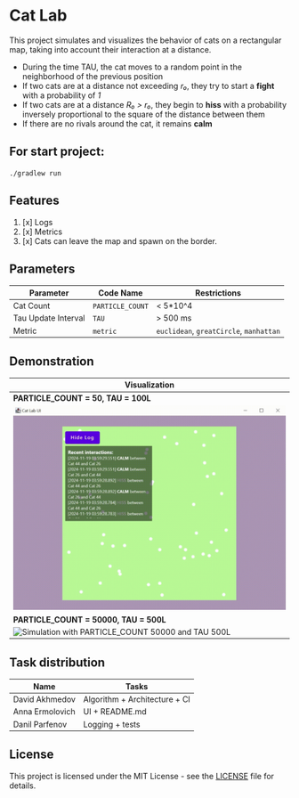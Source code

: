 # Cat Lab
This project simulates and visualizes the behavior of cats on a rectangular map, taking into account their interaction at a distance.
- During the time TAU, the cat moves to a random point in the neighborhood of the previous position
- If two cats are at a distance not exceeding _r₀_, they try to start a **fight** with a probability of _1_
- If two cats are at a distance _R₀ > r₀_, they begin to **hiss** with a probability inversely proportional to the square of the distance between them
- If there are no rivals around the cat, it remains **calm**

## For start project:

```
./gradlew run
```
## Features
1. [x] Logs
2. [x] Metrics
3. [x] Cats can leave the map and spawn on the border.

## Parameters

| Parameter           | Code Name        | Restrictions                            |
|---------------------|------------------|-----------------------------------------|
| Cat Count           | `PARTICLE_COUNT` | < 5*10^4                                |
| Tau Update Interval | `TAU`            | \> 500 ms                               |
| Metric              | `metric`         | `euclidean`, `greatCircle`, `manhattan` |

## Demonstration
| Visualization                                                                                           |
|---------------------------------------------------------------------------------------------------------|
| **PARTICLE_COUNT = 50, TAU = 100L**                                                                     |
| <img src="./images/50_100L.gif" width="700" alt="Simulation with PARTICLE_COUNT 50 and TAU 100L">       |
| **PARTICLE_COUNT = 50000, TAU = 500L**                                                                  |
| <img src="./images/50000_500L.gif" width="700" alt="Simulation with PARTICLE_COUNT 50000 and TAU 500L"> |

## Task distribution

| **Name**        | **Tasks**                     |
|-----------------|-------------------------------|
| David Akhmedov  | Algorithm + Architecture + CI |
| Anna Ermolovich | UI + README.md                |
| Danil Parfenov  | Logging + tests               |


## License

This project is licensed under the MIT License - see the [LICENSE](LICENSE) file for details.